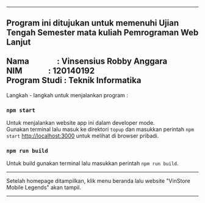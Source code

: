 -----------------------------------------------------------------------------------------------------
Program ini ditujukan untuk memenuhi Ujian Tengah Semester mata kuliah Pemrograman Web Lanjut <br /><br />
Nama &emsp;&emsp;&emsp; : Vinsensius Robby Anggara <br />
NIM &emsp;&emsp;&emsp;: 120140192 <br />
Program Studi : Teknik Informatika <br />
-----------------------------------------------------------------------------------------------------

Langkah - langkah untuk menjalankan program :

### `npm start`

Untuk menjalankan website app ini dalam developer mode.\
Gunakan terminal lalu masuk ke direktori `topup` dan masukkan perintah `npm start`
[http://localhost:3000](http://localhost:3000) untuk melihat di browser pribadi.

### `npm run build`

Untuk build gunakan terminal lalu masukkan perintah `npm run build`.

---------------------------------------------------------------------------------------------------

Setelah homepage ditampilkan, klik menu beranda lalu website "VinStore Mobile Legends" akan tampil.

---------------------------------------------------------------------------------------------------

